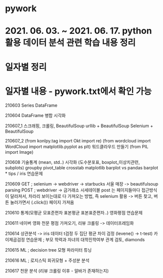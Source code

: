 # pywork

# 2021. 06. 03. ~ 2021. 06. 17. python 활용 데이터 분석 관련 학습 내용 정리

# 일자별 정리

# 일자별 내용 - pywork.txt에서 확인 가능

210603 	Series 
	DataFrame

210604 	DataFrame 병합
	시각화

210607_1 스크래핑, 크롤링, 
	BeautifulSoup
	urllib + BeautifulSoup
	Selenium + BeautifulSoup

210607_2	(from konlpy.tag import Okt
	import re)
	(from wordcloud import WordCloud
	import matplotlib.pyplot as plt)
	워드클라우드 만들기
	(from PIL import Image)

210608	기술통계 (mean, std..)
	시각화 (도수분포표, boxplot_이상치관련, subplots)
	groupby
	pivot_table
	crosstab
	matplotlib barplot vs pandas barplot
	* tips / iris 연습문제

210609	GET ; selenium -> webdriver -> starbucks 서울 매장 -> beautifulsoup parsing
	POST ; webdriver -> 금거래소 시세테이블 
	post 는 페이지들마다 접근방식이 달라져서, 차라리 보이는대로 다 가져오는 방법, 즉 selenium 활용 -> 버튼 찾고, 버튼 눌러가면서 (.click()) 페이지 가져옴

210610	통계(모평균 모표준편차 표본평균 표본표준편차..)
	영화평점 연습문제

210611	네이버 영화 천문 평점 가져오기, 리뷰 크롤링
	-> 데이터프레임화

210614	상관분석
	-> iris 데이터
	t검정
	두 집단 평균 차이 검정 (levene() -> t-test)
	카이제곱검정
	연습문제 ; 부모 학력과 자녀의 대학진학여부 관계 검토,
		  diamonds

210615	ML ; decision tree 모형
	파라미터 튜닝

210616	ML ; 로지스틱 회귀모형
	+ 주성분 분석

210617	천문 분석
	(리뷰 크롤링 이후 - 알바가 존재하는지)
